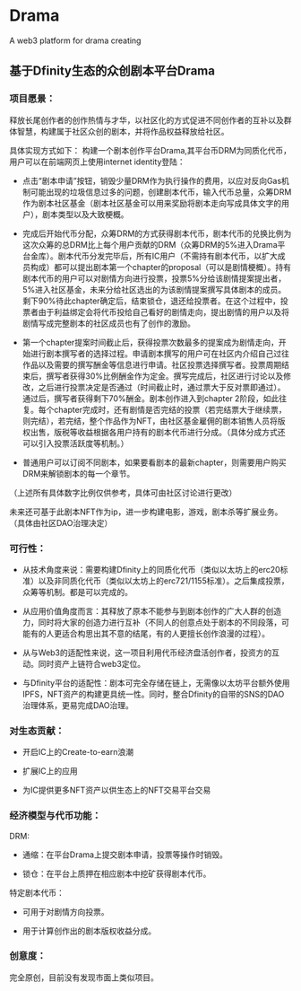 # Drama
A web3 platform for drama creating

## 基于Dfinity生态的众创剧本平台Drama

### 项目愿景：

释放长尾创作者的创作热情与才华，以社区化的方式促进不同创作者的互补以及群体智慧，构建属于社区众创的剧本，并将作品权益释放给社区。

具体实现方式如下：
构建一个剧本创作平台Drama,其平台币DRM为同质化代币，用户可以在前端网页上使用internet identity登陆：

+ 点击“剧本申请”按钮，销毁少量DRM作为执行操作的费用，以应对反向Gas机制可能出现的垃圾信息过多的问题，创建剧本代币，输入代币总量，众筹DRM作为剧本社区基金（剧本社区基金可以用来奖励将剧本走向写成具体文字的用户），剧本类型以及大致梗概。

+ 完成后开始代币分配，众筹DRM的方式获得剧本代币，剧本代币的兑换比例为这次众筹的总DRM比上每个用户贡献的DRM（众筹DRM的5%进入Drama平台金库）。剧本代币分发完毕后，所有IC用户（不需持有剧本代币，以扩大成员构成）都可以提出剧本第一个chapter的proposal（可以是剧情梗概）。持有剧本代币的用户可以对剧情方向进行投票，投票5%分给该剧情提案提出者，5%进入社区基金，未来分给社区选出的为该剧情提案撰写具体剧本的成员。剩下90%待此chapter确定后，结束锁仓，退还给投票者。在这个过程中，投票者由于利益绑定会将代币投给自己看好的剧情走向，提出剧情的用户以及将剧情写成完整剧本的社区成员也有了创作的激励。

+ 第一个chapter提案时间截止后，获得投票次数最多的提案成为剧情走向，开始进行剧本撰写者的选择过程。申请剧本撰写的用户可在社区内介绍自己过往作品以及需要的撰写酬金等信息进行申请。社区投票选择撰写者。投票周期结束后，撰写者获得30%比例酬金作为定金。撰写完成后，社区进行讨论以及修改，之后进行投票决定是否通过（时间截止时，通过票大于反对票即通过）。通过后，撰写者获得剩下70%酬金。剧本创作进入到chapter 2阶段，如此往复。每个chapter完成时，还有剧情是否完结的投票（若完结票大于继续票，则完结），若完结，整个作品作为NFT，由社区基金雇佣的剧本销售人员将版权出售，版税等收益根据各用户持有的剧本代币进行分成。（具体分成方式还可以引入投票活跃度等机制。）

+ 普通用户可以订阅不同剧本，如果要看剧本的最新chapter，则需要用户购买DRM来解锁剧本的每一个章节。

（上述所有具体数字比例仅供参考，具体可由社区讨论进行更改）

未来还可基于此剧本NFT作为ip，进一步构建电影，游戏，剧本杀等扩展业务。（具体由社区DAO治理决定）

### 可行性：

+ 从技术角度来说：需要构建Dfinity上的同质化代币（类似以太坊上的erc20标准）以及非同质化代币（类似以太坊上的erc721/1155标准）。之后集成投票，众筹等机制。都是可以完成的。

+ 从应用价值角度而言：其释放了原本不能参与到剧本创作的广大人群的创造力，同时将大家的创造力进行互补（不同人的创意点处于剧本的不同段落，可能有的人更适合构思出其不意的结尾，有的人更擅长创作浪漫的过程）。

+ 从与Web3的适配性来说，这一项目利用代币经济盘活创作者，投资方的互动。同时资产上链符合web3定位。

+ 与Dfinity平台的适配性：剧本可完全存储在链上，无需像以太坊平台额外使用IPFS，NFT资产的构建更具统一性。同时，整合Dfinity的自带的SNS的DAO治理体系，更易完成DAO治理。

### 对生态贡献：

+ 开启IC上的Create-to-earn浪潮

+ 扩展IC上的应用

+ 为IC提供更多NFT资产以供生态上的NFT交易平台交易

### 经济模型与代币功能：

DRM: 

+ 通缩：在平台Drama上提交剧本申请，投票等操作时销毁。

+ 锁仓：在平台上质押在相应剧本中挖矿获得剧本代币。

特定剧本代币：

+ 可用于对剧情方向投票。

+ 用于计算创作出的剧本版权收益分成。

### 创意度：

完全原创，目前没有发现市面上类似项目。
